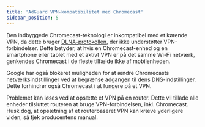 ```yaml
---
title: 'AdGuard VPN-kompatibilitet med Chromecast'
sidebar_position: 5
---
```


Den indbyggede Chromecast-teknologi er inkompatibel med et kørende VPN, da dette bruger [DLNA-protokollen](https://en.wikipedia.org/wiki/Digital_Living_Network_Alliance), der ikke understøtter VPN-forbindelser. Dette betyder, at hvis en Chromecast-enhed og en smartphone eller tablet med et aktivt VPN er på det samme Wi-Fi netværk, genkendes Chromecast i de fleste tilfælde ikke af mobilenheden.

Google har også blokeret muligheden for at ændre Chromecasts netværksindstillinger ved at begrænse adgangen til dens DNS-indstillinger. Dette forhindrer også Chromecast i at fungere på et VPN.

Problemet kan løses ved at opsætte et VPN på en router. Dette vil tillade alle enheder tilsluttet routeren at bruge VPN-forbindelsen, inkl. Chromecast. Husk dog, at opsætning af et routerbaseret VPN kan kræve yderligere viden, så tjek producentens manual.
